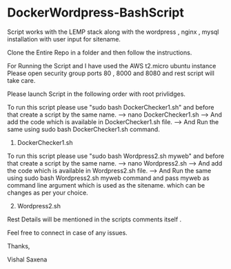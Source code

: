 # DockerWordpress-BashScript
Script works with the LEMP stack along with the wordpress , nginx , mysql installation with user input for sitename. 

Clone the Entire Repo in a folder and then follow the instructions.

For Running the Script and I have used the AWS t2.micro ubuntu instance 
Please open security group ports 80 , 8000 and 8080 and rest script will take care.


Please launch Script in the following order with root privlidges.

To run this script please use "sudo bash DockerChecker1.sh" and before that create a script by the same name.
--> nano DockerChecker1.sh
--> And add the code which is available in DockerChecker1.sh file.
--> And Run the same using sudo bash DockerChecker1.sh command.

1. DockerChecker1.sh


To run this script please use "sudo bash Wordpress2.sh myweb" and before that create a script by the same name.
--> nano Wordpress2.sh
--> And add the code which is available in Wordpress2.sh file.
--> And Run the same using sudo bash Wordpress2.sh myweb command and pass myweb as command line argument which is used as the sitename.
  which can be changes as per your choice.
  
2. Wordpress2.sh

Rest Details will be mentioned in the scripts comments itself .

Feel free to connect in case of any issues.

Thanks,

Vishal Saxena 
